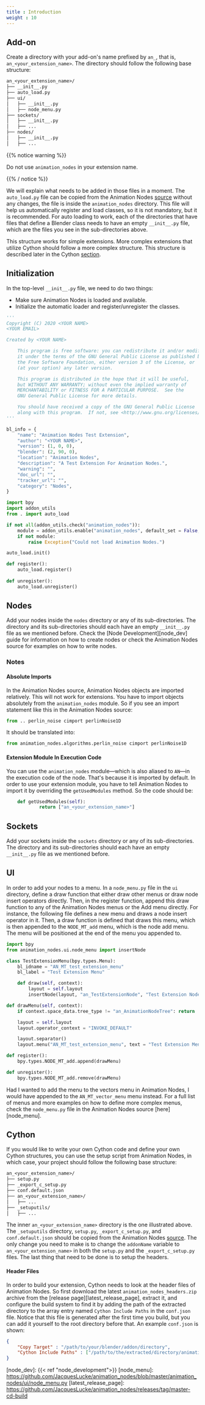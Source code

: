 ```yaml
---
title : Introduction
weight : 10
---
```


## Add-on

Create a directory with your add-on's name prefixed by `an_`, that is,
`an_<your_extension_name>`. The directory should follow the following base
structure:

```txt
an_<your_extension_name>/
├── __init__.py
├── auto_load.py
├── ui/
│   ├── __init__.py
│   ├── node_menu.py
├── sockets/
│   ├── __init__.py
│   ├── ...
├── nodes/
│   ├── __init__.py
│   ├── ...
```

{{% notice warning %}}

Do not use `animation_nodes` in your extension name.

{{% / notice %}}

We will explain what needs to be added in those files in a moment. The
`auto_load.py` file can be copied from the Animation Nodes [source][an_source]
without any changes, the file is inside the `animation_nodes` directory. This
file will help us automatically register and load classes, so it is not
mandatory, but it is recommended. For auto loading to work, each of the
directories that have files that define a Blender class needs to have an empty
`__init__.py` file, which are the files you see in the sub-directories above.

This structure works for simple extensions. More complex extensions that
utilize Cython should follow a more complex structure. This structure is
described later in the Cython [section](#cython).

## Initialization

In the top-level `__init__.py` file, we need to do two things:

- Make sure Animation Nodes is loaded and available.
- Initialize the automatic loader and register/unregister the classes.

```python
'''
Copyright (C) 2020 <YOUR NAME>
<YOUR EMAIL>

Created by <YOUR NAME>

    This program is free software: you can redistribute it and/or modify
    it under the terms of the GNU General Public License as published by
    the Free Software Foundation, either version 3 of the License, or
    (at your option) any later version.

    This program is distributed in the hope that it will be useful,
    but WITHOUT ANY WARRANTY; without even the implied warranty of
    MERCHANTABILITY or FITNESS FOR A PARTICULAR PURPOSE.  See the
    GNU General Public License for more details.

    You should have received a copy of the GNU General Public License
    along with this program.  If not, see <http://www.gnu.org/licenses/>.
'''

bl_info = {
    "name": "Animation Nodes Test Extension",
    "author": "<YOUR NAME>",
    "version": (1, 0, 0),
    "blender": (2, 90, 0),
    "location": "Animation Nodes",
    "description": "A Test Extension For Animation Nodes.",
    "warning": "",
    "doc_url": "",
    "tracker_url": "",
    "category": "Nodes",
}

import bpy
import addon_utils
from . import auto_load

if not all(addon_utils.check("animation_nodes")):
    module = addon_utils.enable("animation_nodes", default_set = False, persistent = True)
    if not module:
        raise Exception("Could not load Animation Nodes.")

auto_load.init()

def register():
    auto_load.register()
    
def unregister():
    auto_load.unregister()
```

## Nodes

Add your nodes inside the `nodes` directory or any of its sub-directories. The
directory and its sub-directories should each have an empty `__init__.py` file
as we mentioned before. Check the [Node Development][node_dev] guide for
information on how to create nodes or check the Animation Nodes source for
examples on how to write nodes.

### Notes

#### Absolute Imports

In the Animation Nodes source, Animation Nodes objects are imported relatively.
This will not work for extensions. You have to import objects absolutely from
the `animation_nodes` module. So if you see an import statement like this in
the Animation Nodes source:

```python
from .. perlin_noise cimport perlinNoise1D
```

It should be translated into:

```python
from animation_nodes.algorithms.perlin_noise cimport perlinNoise1D
```

#### Extension Module In Execution Code

You can use the `animation_nodes` module—which is also aliased to `AN`—in the
execution code of the node. That's because it is imported by default. In order
to use your extension module, you have to tell Animation Nodes to import it by
overriding the `getUsedModules` method. So the code should be:

```python
    def getUsedModules(self):
            return ["an_<your_extension_name>"]
```

## Sockets

Add your sockets inside the `sockets` directory or any of its sub-directories. The
directory and its sub-directories should each have an empty `__init__.py` file
as we mentioned before.

## UI

In order to add your nodes to a menu. In a `node_menu.py` file in the `ui`
directory, define a draw function that either draw other menus or draw node
insert operators directly. Then, in the register function, append this draw
function to any of the Animation Nodes menus or the Add menu directly. For
instance, the following file defines a new menu and draws a node insert
operator in it. Then, a draw function is defined that draws this menu, which is
then appended to the `NODE_MT_add` menu, which is the node add menu. The menu
will be positioned at the end of the menu you appended to.

```python
import bpy
from animation_nodes.ui.node_menu import insertNode

class TestExtensionMenu(bpy.types.Menu):
    bl_idname = "AN_MT_test_extension_menu"
    bl_label = "Test Extension Menu"

    def draw(self, context):
        layout = self.layout
        insertNode(layout, "an_TestExtensionNode", "Test Extension Node")

def drawMenu(self, context):
    if context.space_data.tree_type != "an_AnimationNodeTree": return

    layout = self.layout
    layout.operator_context = "INVOKE_DEFAULT"

    layout.separator()
    layout.menu("AN_MT_test_extension_menu", text = "Test Extension Menu", icon = "SCRIPTPLUGINS")

def register():
    bpy.types.NODE_MT_add.append(drawMenu)

def unregister():
    bpy.types.NODE_MT_add.remove(drawMenu)
```

Had I wanted to add the menu to the vectors menu in Animation Nodes, I would
have appended to the `AN_MT_vector_menu` menu instead. For a full list of
menus and more examples on how to define more complex menus, check the
`node_menu.py` file in the Animation Nodes source [here][node_menu].

## Cython

If you would like to write your own Cython code and define your own Cython
structures, you can use the setup script from Animation Nodes, in which case,
your project should follow the following base structure:

```txt
an_<your_extension_name>/
├── setup.py
├── _export_c_setup.py
├── conf.default.json
├── an_<your_extension_name>/
│   ├── ...
├── _setuputils/
│   ├── ...
```

The inner `an_<your_extension_name>` directory is the one illustrated above.
The `_setuputils` directory, `setup.py`, `_export_c_setup.py`, and
`conf.default.json` should be copied from the Animation Nodes
[source][an_source]. The only change you need to make is to change the
`addonName` variable to `an_<your_extension_name>` in both the `setup.py` and
the `_export_c_setup.py` files. The last thing that need to be done is to setup
the headers.

#### Header Files

In order to build your extension, Cython needs to look at the header files of
Animation Nodes. So first download the latest `animation_nodes_headers.zip`
archive from the [release page][latest_release_page], extract it, and configure
the build system to find it by adding the path of the extracted directory to
the array entry named `Cython Include Paths` in the `conf.json` file. Notice
that this file is generated after the first time you build, but you can add it
yourself to the root directory before that. An example `conf.json` is shown:

```json
{
    "Copy Target" : "/path/to/your/blender/addon/directory",
    "Cython Include Paths" : ["/path/to/the/extracted/directory/animation_nodes_headers/"]
}
```

[an_source]: https://github.com/JacquesLucke/animation_nodes
[node_dev]: {{< ref "node_development">}}
[node_menu]: https://github.com/JacquesLucke/animation_nodes/blob/master/animation_nodes/ui/node_menu.py
[latest_release_page]: https://github.com/JacquesLucke/animation_nodes/releases/tag/master-cd-build
